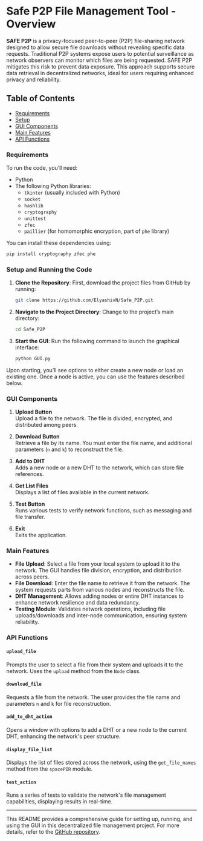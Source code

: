 # Safe P2P File Management Tool - Overview

**SAFE P2P** is a privacy-focused peer-to-peer (P2P) file-sharing network designed to allow secure file downloads without revealing specific data requests. Traditional P2P systems expose users to potential surveillance as network observers can monitor which files are being requested. SAFE P2P mitigates this risk to prevent data exposure. This approach supports secure data retrieval in decentralized networks, ideal for users requiring enhanced privacy and reliability.

## Table of Contents
- [Requirements](#requirements)
- [Setup](#setup-and-running-the-code)
- [GUI Components](#gui-components)
- [Main Features](#main-features)
- [API Functions](#api-functions)

### Requirements

To run the code, you’ll need:
- Python 
- The following Python libraries:
  - `tkinter` (usually included with Python)
  - `socket`
  - `hashlib`
  - `cryptography`
  - `unittest`
  - `zfec`
  - `paillier` (for homomorphic encryption, part of `phe` library)

You can install these dependencies using:

```bash
pip install cryptography zfec phe
```

### Setup and Running the Code

1. **Clone the Repository**:
   First, download the project files from GitHub by running:

   ```bash
   git clone https://github.com/ElyashivN/Safe_P2P.git
   ```

2. **Navigate to the Project Directory**:
   Change to the project’s main directory:

   ```bash
   cd Safe_P2P
   ```

3. **Start the GUI**:
   Run the following command to launch the graphical interface:

   ```bash
   python GUI.py
   ```

Upon starting, you’ll see options to either create a new node or load an existing one. Once a node is active, you can use the features described below.

### GUI Components

1. **Upload Button**  
   Upload a file to the network. The file is divided, encrypted, and distributed among peers.

2. **Download Button**  
   Retrieve a file by its name. You must enter the file name, and additional parameters (`n` and `k`) to reconstruct the file.

3. **Add to DHT**  
   Adds a new node or a new DHT to the network, which can store file references.

4. **Get List Files**  
   Displays a list of files available in the current network.

5. **Test Button**  
   Runs various tests to verify network functions, such as messaging and file transfer.

6. **Exit**  
   Exits the application.

### Main Features

- **File Upload**: Select a file from your local system to upload it to the network. The GUI handles file division, encryption, and distribution across peers.
- **File Download**: Enter the file name to retrieve it from the network. The system requests parts from various nodes and reconstructs the file.
- **DHT Management**: Allows adding nodes or entire DHT instances to enhance network resilience and data redundancy.
- **Testing Module**: Validates network operations, including file uploads/downloads and inter-node communication, ensuring system reliability.

### API Functions

#### `upload_file`
Prompts the user to select a file from their system and uploads it to the network. Uses the `upload` method from the `Node` class.

#### `download_file`
Requests a file from the network. The user provides the file name and parameters `n` and `k` for file reconstruction.

#### `add_to_dht_action`
Opens a window with options to add a DHT or a new node to the current DHT, enhancing the network's peer structure.

#### `display_file_list`
Displays the list of files stored across the network, using the `get_file_names` method from the `spacePIR` module.

#### `test_action`
Runs a series of tests to validate the network's file management capabilities, displaying results in real-time.

---

This README provides a comprehensive guide for setting up, running, and using the GUI in this decentralized file management project. For more details, refer to the [GitHub repository](https://github.com/ElyashivN/Safe_P2P/tree/main).
